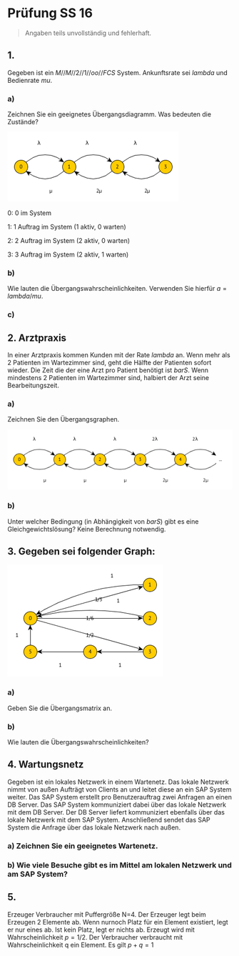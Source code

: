 # Prüfung SS 16

> Angaben teils unvollständig und fehlerhaft.

## 1.

Gegeben ist ein $M//M//2//1//oo//FCS$ System. Ankunftsrate sei $lambda$ und Bedienrate $mu$.

### a)

Zeichnen Sie ein geeignetes Übergangsdiagramm. Was bedeuten die Zustände?

![](pruefung-1.png)

0: 0 im System

1: 1 Auftrag im System (1 aktiv, 0 warten)

2: 2 Auftrag im System (2 aktiv, 0 warten)

3: 3 Auftrag im System (2 aktiv, 1 warten)

### b)

Wie lauten die Übergangswahrscheinlichkeiten. Verwenden Sie hierfür $a = lambda/mu$.

### c)

## 2. Arztpraxis

In einer Arztpraxis kommen Kunden mit der Rate $lambda$ an. Wenn mehr als 2 Patienten im Wartezimmer sind, geht die Hälfte der Patienten sofort wieder. Die Zeit die der eine Arzt pro Patient benötigt ist $bar S$. Wenn mindestens 2 Patienten im Wartezimmer sind, halbiert der Arzt seine Bearbeitungszeit.

### a)

Zeichnen Sie den Übergangsgraphen.

![](pruefung-2.png)

### b)

Unter welcher Bedingung (in Abhängigkeit von $bar S$) gibt es eine Gleichgewichtslösung? Keine Berechnung notwendig.

## 3. Gegeben sei folgender Graph:

![](pruefung-3.png)

### a) 

Geben Sie die Übergangsmatrix an.

### b)

Wie lauten die Übergangswahrscheinlichkeiten?

## 4. Wartungsnetz

Gegeben ist ein lokales Netzwerk in einem Wartenetz. Das lokale Netzwerk nimmt von außen Aufträgt von Clients an und leitet diese an ein SAP System weiter. Das SAP System erstellt pro Benutzerauftrag zwei Anfragen an einen DB Server. Das SAP System kommuniziert dabei über das lokale Netzwerk mit dem DB Server. Der DB Server liefert kommuniziert ebenfalls über das lokale Netzwerk mit dem SAP System. Anschließend sendet das SAP System die Anfrage über das lokale Netzwerk nach außen.

### a) Zeichnen Sie ein geeignetes Wartenetz.

### b) Wie viele Besuche gibt es im Mittel am lokalen Netzwerk und am SAP System?

## 5. 

Erzeuger Verbraucher mit Puffergröße N=4. Der Erzeuger legt beim Erzeugen 2 Elemente ab. Wenn nurnoch Platz für ein Element existiert, legt er nur eines ab. Ist kein Platz, legt er nichts ab. Erzeugt wird mit Wahrscheinlichkeit $p=1/2$. Der Verbraucher verbraucht mit Wahrscheinlichkeit q ein Element. Es gilt $p + q =1$ 